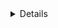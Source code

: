<details>
 <p>
# hahaha
>hahaha
>>hahahaha
>>>hahahhahaha
## hahahaha
<a>hahahahah</a>
* hahahah
* * hahahahaha
</p>
</details>
